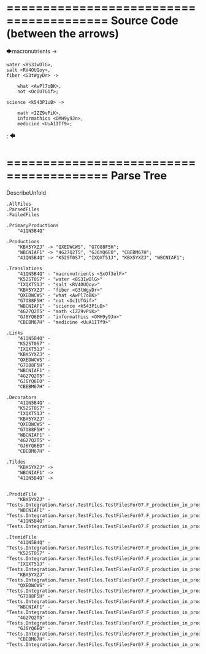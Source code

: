 ========================================
Source Code (between the arrows)
========================================

🡆macronutrients <SxOf3elF> ->

	water <8S3IwDlG>,
    salt <RV4OUQoy>,
    fiber <G3tWgyDr> ->

        what <AwPl7oBK>,
        not <OcIUTGif>;
	
	science <k543P1uB> ->
		
		math <IZZ9vPiK>,
		informathics <OMH9y9Jn>,
		medicine <UuA1ITf9>;
;
🡄

========================================
Parse Tree
========================================
DescribeUnfold

    .AllFiles
    .ParsedFiles
    .FailedFiles

    .PrimaryProductions
        "41QN5B4Q" 

    .Productions
        "KBX5YXZJ" -> "QXEDWCWS", "G7O88F5H";
        "WBCNIAF1" -> "4G27Q2T5", "GJ6YQ6EO", "CBEBM67H";
        "41QN5B4Q" -> "K52ST0S7", "IXQXT51J", "KBX5YXZJ", "WBCNIAF1";

    .Translations
        "41QN5B4Q" - "macronutrients <SxOf3elF>"
        "K52ST0S7" - "water <8S3IwDlG>"
        "IXQXT51J" - "salt <RV4OUQoy>"
        "KBX5YXZJ" - "fiber <G3tWgyDr>"
        "QXEDWCWS" - "what <AwPl7oBK>"
        "G7O88F5H" - "not <OcIUTGif>"
        "WBCNIAF1" - "science <k543P1uB>"
        "4G27Q2T5" - "math <IZZ9vPiK>"
        "GJ6YQ6EO" - "informathics <OMH9y9Jn>"
        "CBEBM67H" - "medicine <UuA1ITf9>"

    .Links
        "41QN5B4Q" - 
        "K52ST0S7" - 
        "IXQXT51J" - 
        "KBX5YXZJ" - 
        "QXEDWCWS" - 
        "G7O88F5H" - 
        "WBCNIAF1" - 
        "4G27Q2T5" - 
        "GJ6YQ6EO" - 
        "CBEBM67H" - 

    .Decorators
        "41QN5B4Q" - 
        "K52ST0S7" - 
        "IXQXT51J" - 
        "KBX5YXZJ" - 
        "QXEDWCWS" - 
        "G7O88F5H" - 
        "WBCNIAF1" - 
        "4G27Q2T5" - 
        "GJ6YQ6EO" - 
        "CBEBM67H" - 

    .Tildes
        "KBX5YXZJ" -> 
        "WBCNIAF1" -> 
        "41QN5B4Q" -> 


    .ProdidFile
        "KBX5YXZJ" - "Tests.Integration.Parser.TestFiles.TestFilesFor07.F_production_in_production5.ds"
        "WBCNIAF1" - "Tests.Integration.Parser.TestFiles.TestFilesFor07.F_production_in_production5.ds"
        "41QN5B4Q" - "Tests.Integration.Parser.TestFiles.TestFilesFor07.F_production_in_production5.ds"

    .ItemidFile
        "41QN5B4Q" - "Tests.Integration.Parser.TestFiles.TestFilesFor07.F_production_in_production5.ds"
        "K52ST0S7" - "Tests.Integration.Parser.TestFiles.TestFilesFor07.F_production_in_production5.ds"
        "IXQXT51J" - "Tests.Integration.Parser.TestFiles.TestFilesFor07.F_production_in_production5.ds"
        "KBX5YXZJ" - "Tests.Integration.Parser.TestFiles.TestFilesFor07.F_production_in_production5.ds"
        "QXEDWCWS" - "Tests.Integration.Parser.TestFiles.TestFilesFor07.F_production_in_production5.ds"
        "G7O88F5H" - "Tests.Integration.Parser.TestFiles.TestFilesFor07.F_production_in_production5.ds"
        "WBCNIAF1" - "Tests.Integration.Parser.TestFiles.TestFilesFor07.F_production_in_production5.ds"
        "4G27Q2T5" - "Tests.Integration.Parser.TestFiles.TestFilesFor07.F_production_in_production5.ds"
        "GJ6YQ6EO" - "Tests.Integration.Parser.TestFiles.TestFilesFor07.F_production_in_production5.ds"
        "CBEBM67H" - "Tests.Integration.Parser.TestFiles.TestFilesFor07.F_production_in_production5.ds"

